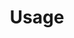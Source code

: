 ---
layout: default
title: Usage
nav_order: 2
#nav_exclude: true
parent: Working
permalink: /working/usage
---